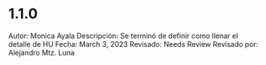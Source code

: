 # 1.1.0

Autor: Monica Ayala
Descripción: Se terminó de definir como llenar el detalle de HU
Fecha: March 3, 2023
Revisado: Needs Review
Revisado por: Alejandro Mtz. Luna